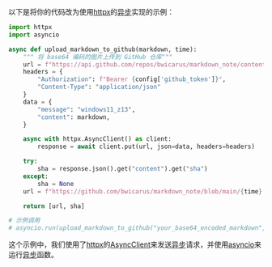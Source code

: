 以下是将你的代码改为使用[httpx](https://zh.wikipedia.org/wiki/httpx)的[异步](https://zh.wikipedia.org/wiki/异步)实现的示例：

```python
import httpx
import asyncio

async def upload_markdown_to_github(markdown, time):
    """ 将 base64 编码的图片上传到 GitHub 仓库"""
    url = f"https://api.github.com/repos/bwicarus/markdown_note/contents/{time}.md"
    headers = {
        "Authorization": f"Bearer {config['github_token']}",
        "Content-Type": "application/json"
    }
    data = {
        "message": "windows11_z13",
        "content": markdown,
    }

    async with httpx.AsyncClient() as client:
        response = await client.put(url, json=data, headers=headers)

    try:
        sha = response.json().get("content").get("sha")
    except:
        sha = None
    url = f"https://github.com/bwicarus/markdown_note/blob/main/{time}.md"

    return [url, sha]

# 示例调用
# asyncio.run(upload_markdown_to_github("your_base64_encoded_markdown", "your_time_string"))
```

这个示例中，我们使用了[httpx](https://zh.wikipedia.org/wiki/httpx)的[AsyncClient](https://zh.wikipedia.org/wiki/AsyncClient)来发送[异步](https://zh.wikipedia.org/wiki/异步)请求，并使用[asyncio](https://zh.wikipedia.org/wiki/asyncio)来运行[异步](https://zh.wikipedia.org/wiki/异步)函数。
